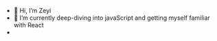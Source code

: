 - 👋 Hi, I’m Zeyi
- 🌱 I’m currently deep-diving into javaScript and getting myself familiar with React 
- 
<!---
Eve profile is a ✨ special ✨ repository because its `README.md` (this file) appears on your GitHub profile.
You can click the Preview link to take a look at your changes.
--->
